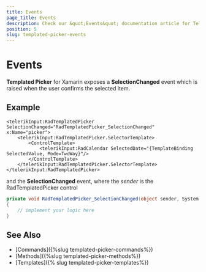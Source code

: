 ```yaml
---
title: Events
page_title: Events
description: Check our &quot;Events&quot; documentation article for Telerik TemplatedPicker for Xamarin control.
position: 5
slug: templated-picker-events
---
```


# Events

**Templated Picker** for Xamarin exposes a **SelectionChanged** event which is raised when the user confirms the selected item.

## Example

```XAML
<telerikInput:RadTemplatedPicker SelectionChanged="RadTemplatedPicker_SelectionChanged" x:Name="picker">
    <telerikInput:RadTemplatedPicker.SelectorTemplate>
        <ControlTemplate>
            <telerikInput:RadCalendar SelectedDate="{TemplateBinding SelectedValue, Mode=TwoWay}"/>
        </ControlTemplate>
    </telerikInput:RadTemplatedPicker.SelectorTemplate>
</telerikInput:RadTemplatedPicker>
```

and the **SelectionChanged** event, where the *sender* is the RadTemplatedPicker control

```C#
private void RadTemplatedPicker_SelectionChanged(object sender, System.EventArgs e)
{
	// implement your logic here
}
```

## See Also

- [Commands]({%slug templated-picker-commands%})
- [Methods]({%slug templated-picker-methods%})
- [Templates]({% slug templated-picker-templates%})